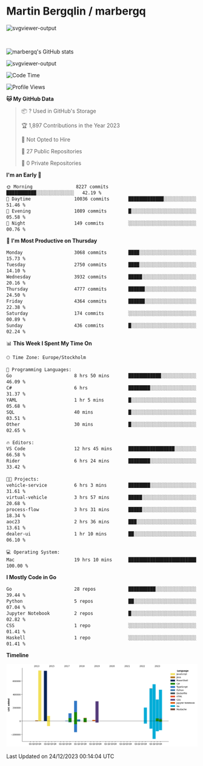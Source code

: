 # Martin Bergqlin / marbergq

![svgviewer-output](https://user-images.githubusercontent.com/2405410/206014777-22d41ecb-c24f-421d-b7d9-bba2cb5bb0de.svg)

<br>

<!--- [![Martin's Week](https://github-readme-stats.vercel.app/api/wakatime?username=marbergq&theme=dark)](https://github.com/anuraghazra/github-readme-stats) -->

![marbergq's GitHub stats](https://github-readme-stats.vercel.app/api?username=marbergq&count_private=true&show_icons=true)

![svgviewer-output](https://wakatime.com/badge/user/3f0a2069-6683-4e19-9a4a-7d21ea815067.svg)

<!--START_SECTION:waka-->
![Code Time](http://img.shields.io/badge/Code%20Time-3%2C634%20hrs%206%20mins-blue)

![Profile Views](http://img.shields.io/badge/Profile%20Views-0-blue)

**🐱 My GitHub Data** 

> 📦 ? Used in GitHub's Storage 
 > 
> 🏆 1,897 Contributions in the Year 2023
 > 
> 🚫 Not Opted to Hire
 > 
> 📜 27 Public Repositories 
 > 
> 🔑 0 Private Repositories 
 > 
**I'm an Early 🐤** 

```text
🌞 Morning                8227 commits        ███████████░░░░░░░░░░░░░░   42.19 % 
🌆 Daytime                10036 commits       █████████████░░░░░░░░░░░░   51.46 % 
🌃 Evening                1089 commits        █░░░░░░░░░░░░░░░░░░░░░░░░   05.58 % 
🌙 Night                  149 commits         ░░░░░░░░░░░░░░░░░░░░░░░░░   00.76 % 
```
📅 **I'm Most Productive on Thursday** 

```text
Monday                   3068 commits        ████░░░░░░░░░░░░░░░░░░░░░   15.73 % 
Tuesday                  2750 commits        ████░░░░░░░░░░░░░░░░░░░░░   14.10 % 
Wednesday                3932 commits        █████░░░░░░░░░░░░░░░░░░░░   20.16 % 
Thursday                 4777 commits        ██████░░░░░░░░░░░░░░░░░░░   24.50 % 
Friday                   4364 commits        ██████░░░░░░░░░░░░░░░░░░░   22.38 % 
Saturday                 174 commits         ░░░░░░░░░░░░░░░░░░░░░░░░░   00.89 % 
Sunday                   436 commits         █░░░░░░░░░░░░░░░░░░░░░░░░   02.24 % 
```


📊 **This Week I Spent My Time On** 

```text
🕑︎ Time Zone: Europe/Stockholm

💬 Programming Languages: 
Go                       8 hrs 50 mins       ████████████░░░░░░░░░░░░░   46.09 % 
C#                       6 hrs               ████████░░░░░░░░░░░░░░░░░   31.37 % 
YAML                     1 hr 5 mins         █░░░░░░░░░░░░░░░░░░░░░░░░   05.68 % 
SQL                      40 mins             █░░░░░░░░░░░░░░░░░░░░░░░░   03.51 % 
Other                    30 mins             █░░░░░░░░░░░░░░░░░░░░░░░░   02.65 % 

🔥 Editors: 
VS Code                  12 hrs 45 mins      █████████████████░░░░░░░░   66.58 % 
Rider                    6 hrs 24 mins       ████████░░░░░░░░░░░░░░░░░   33.42 % 

🐱‍💻 Projects: 
vehicle-service          6 hrs 3 mins        ████████░░░░░░░░░░░░░░░░░   31.61 % 
virtual-vehicle          3 hrs 57 mins       █████░░░░░░░░░░░░░░░░░░░░   20.68 % 
process-flow             3 hrs 31 mins       █████░░░░░░░░░░░░░░░░░░░░   18.34 % 
aoc23                    2 hrs 36 mins       ███░░░░░░░░░░░░░░░░░░░░░░   13.61 % 
dealer-ui                1 hr 10 mins        ██░░░░░░░░░░░░░░░░░░░░░░░   06.10 % 

💻 Operating System: 
Mac                      19 hrs 10 mins      █████████████████████████   100.00 % 
```

**I Mostly Code in Go** 

```text
Go                       28 repos            ██████████░░░░░░░░░░░░░░░   39.44 % 
Python                   5 repos             ██░░░░░░░░░░░░░░░░░░░░░░░   07.04 % 
Jupyter Notebook         2 repos             █░░░░░░░░░░░░░░░░░░░░░░░░   02.82 % 
CSS                      1 repo              ░░░░░░░░░░░░░░░░░░░░░░░░░   01.41 % 
Haskell                  1 repo              ░░░░░░░░░░░░░░░░░░░░░░░░░   01.41 % 
```



**Timeline**

![Lines of Code chart](https://raw.githubusercontent.com/marbergq/marbergq/main/assets/bar_graph.png)


 Last Updated on 24/12/2023 00:14:04 UTC
<!--END_SECTION:waka-->
